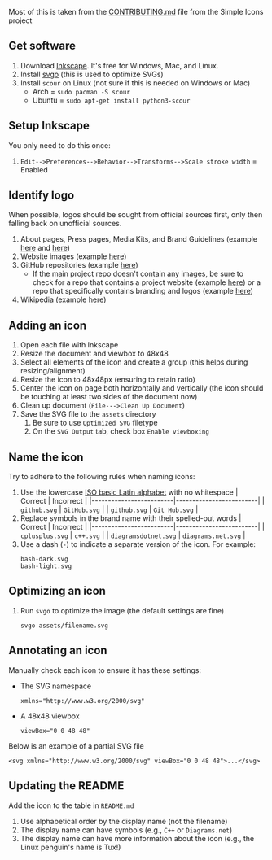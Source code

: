 Most of this is taken from the [CONTRIBUTING.md](https://github.com/simple-icons/simple-icons/blob/develop/CONTRIBUTING.md) file from the Simple Icons project

## Get software

1. Download [Inkscape](https://inkscape.org/). It's free for Windows, Mac, and Linux.
1. Install [svgo](https://github.com/svg/svgo) (this is used to optimize SVGs)
1. Install `scour` on Linux (not sure if this is needed on Windows or Mac)
    - Arch = `sudo pacman -S scour`
    - Ubuntu = `sudo apt-get install python3-scour`

## Setup Inkscape

You only need to do this once:

1. `Edit-->Preferences-->Behavior-->Transforms-->Scale stroke width` = Enabled

## Identify logo

When possible, logos should be sought from official sources first, only then falling back on unofficial sources.

1. About pages, Press pages, Media Kits, and Brand Guidelines (example [here](https://github.com/logos) and [here](https://www.hashicorp.com/brand))
1. Website images (example [here](https://gohugo.io/))
1. GitHub repositories (example [here](https://github.com/kubernetes/kubernetes/blob/master/logo/logo.svg))
    - If the main project repo doesn't contain any images, be sure to check for a repo that contains a project website (example [here](https://github.com/lxc/linuxcontainers.org/blob/master/static/img/containers.svg)) or a repo that specifically contains branding and logos (example [here](https://github.com/miniflux/logo/blob/master/icon.svg))
1. Wikipedia (example [here](https://en.wikipedia.org/wiki/OpenZFS))

## Adding an icon

1. Open each file with Inkscape
1. Resize the document and viewbox to 48x48
1. Select all elements of the icon and create a group (this helps during resizing/alignment)
1. Resize the icon to 48x48px (ensuring to retain ratio)
1. Center the icon on page both horizontally and vertically (the icon should be touching at least two sides of the document now)
1. Clean up document (`File--->Clean Up Document`)
1. Save the SVG file to the `assets` directory
    1. Be sure to use `Optimized SVG` filetype
    1. On the `SVG Output` tab, check box `Enable viewboxing`

## Name the icon

Try to adhere to the following rules when naming icons:

1. Use the lowercase [ISO basic Latin alphabet](https://en.wikipedia.org/wiki/ISO_basic_Latin_alphabet) with no whitespace
   | Correct                 | Incorrect               |
   |-------------------------|-------------------------|
   | `github.svg`            | `GitHub.svg`            |
   | `github.svg`            | `Git Hub.svg`           |
1. Replace symbols in the brand name with their spelled-out words
   | Correct                 | Incorrect               |
   |-------------------------|-------------------------|
   | `cplusplus.svg`         | `c++.svg`               |
   | `diagramsdotnet.svg`    | `diagrams.net.svg`      |
1. Use a dash (`-`) to indicate a separate version of the icon. For example:
   ```
   bash-dark.svg
   bash-light.svg
   ```

## Optimizing an icon

1. Run `svgo` to optimize the image (the default settings are fine) 
   ```
   svgo assets/filename.svg
   ```

## Annotating an icon

Manually check each icon to ensure it has these settings:

- The SVG namespace
    ```
    xmlns="http://www.w3.org/2000/svg"
    ```
- A 48x48 viewbox
    ```
    viewBox="0 0 48 48"
    ```

Below is an example of a partial SVG file
```
<svg xmlns="http://www.w3.org/2000/svg" viewBox="0 0 48 48">...</svg>
```


## Updating the README

Add the icon to the table in `README.md`

1. Use alphabetical order by the display name (not the filename)
1. The display name can have symbols (e.g., `C++` or `Diagrams.net`)
1. The display name can have more information about the icon (e.g., the Linux penguin's name is Tux!)